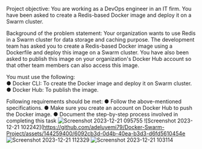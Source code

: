 Project objective: 
You are working as a DevOps engineer in an IT firm. You have been asked to create a Redis-based Docker image and deploy it on a Swarm cluster.  

Background of the problem statement: 
Your organization wants to use Redis in a Swarm cluster for data storage and caching purpose. The development team has asked you to create a Redis-based Docker image using a Dockerfile and deploy this image on a Swarm cluster. 
You have also been asked to publish this image on your organization's Docker Hub account so that other team members can also access this image.

You must use the following:  
●	Docker CLI: To create the Docker image and deploy it on Swarm cluster.
●	Docker Hub: To publish the image.

Following requirements should be met: 
●	Follow the above-mentioned specifications.
●	Make sure you create an account on Docker Hub to push the Docker image.
●	Document the step-by-step process involved in completing this task
![Screenshot 2023-12-21 095755](https://github.com/adeluyemi79/Docker-Swarm-Project/assets/144259400/ef938a39-c14c-4115-a805-ce8453e547d5)
![Screenshot 2023-12-21 102242](https://github.com/adeluyemi79/Docker-Swarm-Project/assets/144259400/6092cb3d-0d4b-40ea-b3d3-d6fd5610454e
![Screenshot 2023-12-21 112329](https://github.com/adeluyemi79/Docker-Swarm-Project/assets/144259400/14db6be9-2b88-4485-854e-d9fd2473dccc)
![Screenshot 2023-12-21 103114](https://github.com/adeluyemi79/Docker-Swarm-Project/assets/144259400/668bcfec-e77d-4e16-99f2-838b1c7331e8)
